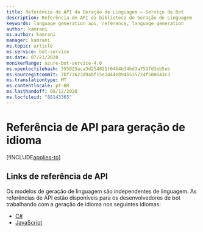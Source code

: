 ```yaml
---
title: Referência de API da Geração de Linguagem – Serviço de Bot
description: Referência de API da biblioteca de Geração de Linguagem
keywords: language generation api, reference, language generation
author: kamrani
ms.author: kamrani
manager: kamrani
ms.topic: article
ms.service: bot-service
ms.date: 07/21/2020
monikerRange: azure-bot-service-4.0
ms.openlocfilehash: 355825aca3d254821f0464b34bd3a7537d3eb5eb
ms.sourcegitcommit: 7bf72623d9abf15e1444e8946535724f500643c3
ms.translationtype: MT
ms.contentlocale: pt-BR
ms.lasthandoff: 08/12/2020
ms.locfileid: "88143365"
---
```

# <a name="api-reference-for-language-generation"></a>Referência de API para geração de idioma 

[!INCLUDE[applies-to](../includes/applies-to.md)]

## <a name="api-reference-links"></a>Links de referência de API

Os modelos de geração de linguagem são independentes de linguagem. As referências de API estão disponíveis para os desenvolvedores de bot trabalhando com a geração de idioma nos seguintes idiomas:

- [C#](https://docs.microsoft.com/dotnet/api/microsoft.bot.builder.languagegeneration)
- [JavaScript](https://docs.microsoft.com/javascript/api/botbuilder-lg)

